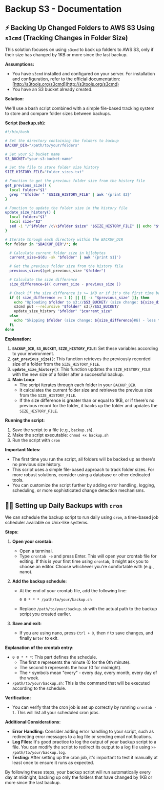 # Backup S3 - Documentation

## ⚡ Backing Up Changed Folders to AWS S3 Using `s3cmd` (Tracking Changes in Folder Size)

This solution focuses on using `s3cmd` to back up folders to AWS S3, only if their size has changed by 1KB or more since the last backup. 

**Assumptions:**

* You have `s3cmd` installed and configured on your server. For installation and configuration, refer to the official documentation: [http://s3tools.org/s3cmd](http://s3tools.org/s3cmd)
* You have an S3 bucket already created.

**Solution:**

We'll use a bash script combined with a simple file-based tracking system to store and compare folder sizes between backups. 

**Script (backup.sh):**

```bash
#!/bin/bash

# Set the directory containing the folders to backup
BACKUP_DIR="/path/to/your/folders"

# Set your S3 bucket name
S3_BUCKET="your-s3-bucket-name"

# Set the file to store folder size history
SIZE_HISTORY_FILE="folder_sizes.txt"

# Function to get the previous folder size from the history file
get_previous_size() {
  local folder="$1"
  grep "^$folder " "$SIZE_HISTORY_FILE" | awk '{print $2}'
}

# Function to update the folder size in the history file
update_size_history() {
  local folder="$1"
  local size="$2"
  sed -i "/^$folder /c\\$folder $size" "$SIZE_HISTORY_FILE" || echo "$folder $size" >> "$SIZE_HISTORY_FILE"
}

# Iterate through each directory within the BACKUP_DIR
for folder in "$BACKUP_DIR"/*; do

  # Calculate current folder size in kilobytes
  current_size=$(du -sk "$folder" | awk '{print $1}')

  # Get the previous folder size from the history file
  previous_size=$(get_previous_size "$folder")

  # Calculate the size difference 
  size_difference=$(( current_size - previous_size ))

  # Check if the size difference is >= 1KB or if it's the first time backing up this folder
  if (( size_difference >= 1 )) || [[ -z "$previous_size" ]]; then
    echo "Uploading $folder to s3://$S3_BUCKET/ (size change: ${size_difference}KB)"
    s3cmd put --recursive "$folder" s3://$S3_BUCKET/
    update_size_history "$folder" "$current_size"
  else
    echo "Skipping $folder (size change: ${size_difference}KB) - less than 1KB change"
  fi
done
```

**Explanation:**

1. **`BACKUP_DIR`, `S3_BUCKET`, `SIZE_HISTORY_FILE`**: Set these variables according to your environment.
2. **`get_previous_size()`**: This function retrieves the previously recorded size of a folder from the `SIZE_HISTORY_FILE`.
3. **`update_size_history()`**: This function updates the `SIZE_HISTORY_FILE` with the new size of a folder after a successful backup.
4. **Main Loop**: 
   - The script iterates through each folder in your `BACKUP_DIR`.
   - It calculates the current folder size and retrieves the previous size from the `SIZE_HISTORY_FILE`.
   - If the size difference is greater than or equal to 1KB, or if there's no previous record for the folder, it backs up the folder and updates the `SIZE_HISTORY_FILE`.

**Running the script:**

1. Save the script to a file (e.g., `backup.sh`).
2. Make the script executable: `chmod +x backup.sh`
3. Run the script with `cron`

**Important Notes:**

* The first time you run the script, all folders will be backed up as there's no previous size history.
* This script uses a simple file-based approach to track folder sizes. For more robust solutions, consider using a database or other dedicated tools.
* You can customize the script further by adding error handling, logging, scheduling, or more sophisticated change detection mechanisms.


## 👨‍💻 Setting up Daily Backups with `cron`

We can schedule the backup script to run daily using `cron`, a time-based job scheduler available on Unix-like systems.

**Steps:**

1. **Open your crontab:**
   - Open a terminal.
   - Type `crontab -e` and press Enter. This will open your crontab file for editing. If this is your first time using `crontab`, it might ask you to choose an editor. Choose whichever you're comfortable with (e.g., nano).

2. **Add the backup schedule:**
   - At the end of your crontab file, add the following line:

     ```
     0 0 * * * /path/to/your/backup.sh
     ```

   - Replace `/path/to/your/backup.sh` with the actual path to the backup script you created earlier.

3. **Save and exit:**
   - If you are using nano, press `Ctrl + X`, then `Y` to save changes, and finally `Enter` to exit.

**Explanation of the crontab entry:**

- `0 0 * * *`: This part defines the schedule. 
  - The first `0` represents the minute (0 for the 0th minute).
  - The second `0` represents the hour (0 for midnight).
  - The `*` symbols mean "every" - every day, every month, every day of the week.
- `/path/to/your/backup.sh`: This is the command that will be executed according to the schedule.

**Verification:**

- You can verify that the cron job is set up correctly by running `crontab -l`. This will list all your scheduled cron jobs.

**Additional Considerations:**

- **Error Handling:** Consider adding error handling to your script, such as redirecting error messages to a log file or sending email notifications.
- **Log Files:** It's good practice to log the output of your backup script to a file. You can modify the script to redirect its output to a log file using `>> /path/to/your/backup.log`.
- **Testing:** After setting up the cron job, it's important to test it manually at least once to ensure it runs as expected. 

By following these steps, your backup script will run automatically every day at midnight, backing up only the folders that have changed by 1KB or more since the last backup.